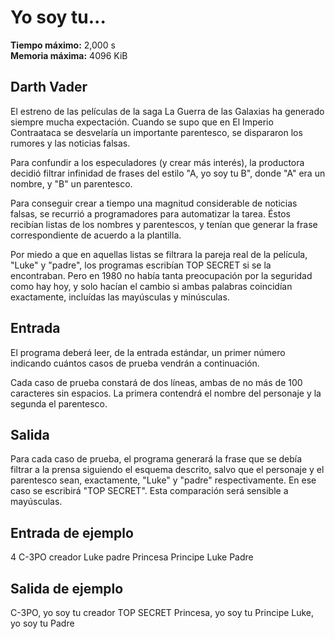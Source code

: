 ﻿# Yo soy tu...

**Tiempo máximo:** 2,000 s  
**Memoria máxima:** 4096 KiB  

## Darth Vader

El estreno de las películas de la saga La Guerra de las Galaxias ha generado siempre mucha expectación. Cuando se supo que en El Imperio Contraataca se desvelaría un importante parentesco, se dispararon los rumores y las noticias falsas.

Para confundir a los especuladores (y crear más interés), la productora decidió filtrar infinidad de frases del estilo "A, yo soy tu B", donde "A" era un nombre, y "B" un parentesco.

Para conseguir crear a tiempo una magnitud considerable de noticias falsas, se recurrió a programadores para automatizar la tarea. Éstos recibían listas de los nombres y parentescos, y tenían que generar la frase correspondiente de acuerdo a la plantilla.

Por miedo a que en aquellas listas se filtrara la pareja real de la película, "Luke" y "padre", los programas escribían TOP SECRET si se la encontraban. Pero en 1980 no había tanta preocupación por la seguridad como hay hoy, y solo hacían el cambio si ambas palabras coincidían exactamente, incluídas las mayúsculas y minúsculas.

## Entrada

El programa deberá leer, de la entrada estándar, un primer número indicando cuántos casos de prueba vendrán a continuación.

Cada caso de prueba constará de dos líneas, ambas de no más de 100 caracteres sin espacios. La primera contendrá el nombre del personaje y la segunda el parentesco.

## Salida

Para cada caso de prueba, el programa generará la frase que se debía filtrar a la prensa siguiendo el esquema descrito, salvo que el personaje y el parentesco sean, exactamente, "Luke" y "padre" respectivamente. En ese caso se escribirá "TOP SECRET". Esta comparación será sensible a mayúsculas.

## Entrada de ejemplo
4
C-3PO
creador
Luke
padre
Princesa
Principe
Luke
Padre

## Salida de ejemplo
C-3PO, yo soy tu creador
TOP SECRET
Princesa, yo soy tu Principe
Luke, yo soy tu Padre

